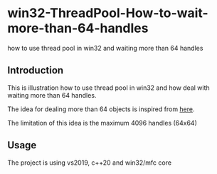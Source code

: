 # win32-ThreadPool-How-to-wait-more-than-64-handles
how to use thread pool in win32 and waiting more than 64 handles

## Introduction
This is illustration how to use thread pool in win32 and how deal with waiting more than 64 handles.

The idea for dealing more than 64 objects is inspired from [here](https://apps.dtic.mil/sti/pdfs/ADA626969.pdf).

The limitation of this idea is the maximum 4096 handles (64x64)

## Usage
The project is using vs2019, c++20 and win32/mfc core



